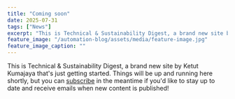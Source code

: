 ```yaml
---
title: "Coming soon"
date: 2025-07-31
tags: ["News"]
excerpt: "This is Technical & Sustainability Digest, a brand new site by Ketut Kumajaya that's just getting started. Things will be up and running here shortly, but you can subscribe in the meantime if you'd like to stay up to date and receive emails when new content is published!"
feature_image: "/automation-blog/assets/media/feature-image.jpg"
feature_image_caption: ""
---
```


<p>This is Technical &amp; Sustainability Digest, a brand new site by Ketut Kumajaya that's just getting started. Things will be up and running here shortly, but you can <a href="#/portal/">subscribe</a> in the meantime if you'd like to stay up to date and receive emails when new content is published!</p>
